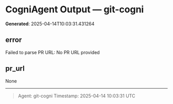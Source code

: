# CogniAgent Output — git-cogni

**Generated**: 2025-04-14T10:03:31.431264

## error
Failed to parse PR URL: No PR URL provided

## pr_url
None

---
> Agent: git-cogni
> Timestamp: 2025-04-14 10:03:31 UTC
